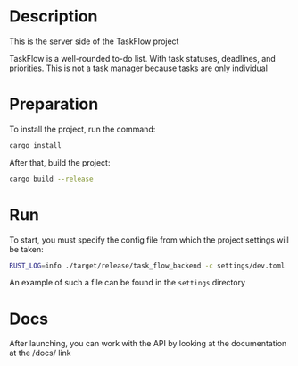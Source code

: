 # Description
This is the server side of the TaskFlow project

TaskFlow is a well-rounded to-do list. With task statuses, deadlines, and priorities. This is not a task manager because tasks are only individual

# Preparation
To install the project, run the command:
```sh
cargo install
```

After that, build the project:
```sh
cargo build --release
```

# Run
To start, you must specify the config file from which the project settings will be taken:
```sh
RUST_LOG=info ./target/release/task_flow_backend -c settings/dev.toml
```

An example of such a file can be found in the `settings` directory

# Docs
After launching, you can work with the API by looking at the documentation at the /docs/ link
